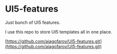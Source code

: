 # UI5-features
Just bunch of UI5 features.

I use this repo to store UI5 templates all in one place.

[https://github.com/aiagofarov/UI5-features.git](https://github.com/aiagofarov/UI5-features.git)